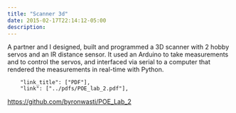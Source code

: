 ```yaml
---
title: "Scanner 3d"
date: 2015-02-17T22:14:12-05:00
description: 
---
```


A partner and I designed, built and programmed a 3D scanner with 2 hobby servos and an IR distance sensor. It used an Arduino to take measurements and to control the servos, and interfaced via serial to a computer that rendered the measurements in real-time with Python.

        "link_title": ["PDF"],
        "link": ["../pdfs/POE_lab_2.pdf"],

https://github.com/byronwasti/POE_Lab_2

